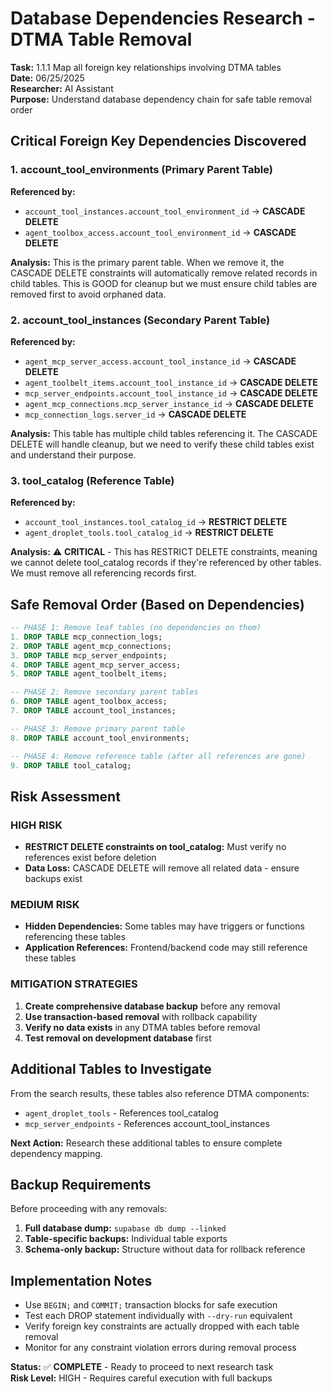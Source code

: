 # Database Dependencies Research - DTMA Table Removal

**Task:** 1.1.1 Map all foreign key relationships involving DTMA tables  
**Date:** 06/25/2025  
**Researcher:** AI Assistant  
**Purpose:** Understand database dependency chain for safe table removal order  

## **Critical Foreign Key Dependencies Discovered**

### **1. account_tool_environments (Primary Parent Table)**
**Referenced by:**
- `account_tool_instances.account_tool_environment_id` → **CASCADE DELETE**
- `agent_toolbox_access.account_tool_environment_id` → **CASCADE DELETE**

**Analysis:** This is the primary parent table. When we remove it, the CASCADE DELETE constraints will automatically remove related records in child tables. This is GOOD for cleanup but we must ensure child tables are removed first to avoid orphaned data.

### **2. account_tool_instances (Secondary Parent Table)**  
**Referenced by:**
- `agent_mcp_server_access.account_tool_instance_id` → **CASCADE DELETE**
- `agent_toolbelt_items.account_tool_instance_id` → **CASCADE DELETE**
- `mcp_server_endpoints.account_tool_instance_id` → **CASCADE DELETE**
- `agent_mcp_connections.mcp_server_instance_id` → **CASCADE DELETE**
- `mcp_connection_logs.server_id` → **CASCADE DELETE**

**Analysis:** This table has multiple child tables referencing it. The CASCADE DELETE will handle cleanup, but we need to verify these child tables exist and understand their purpose.

### **3. tool_catalog (Reference Table)**
**Referenced by:**
- `account_tool_instances.tool_catalog_id` → **RESTRICT DELETE**
- `agent_droplet_tools.tool_catalog_id` → **RESTRICT DELETE**

**Analysis:** ⚠️ **CRITICAL** - This has RESTRICT DELETE constraints, meaning we cannot delete tool_catalog records if they're referenced by other tables. We must remove all referencing records first.

## **Safe Removal Order (Based on Dependencies)**

```sql
-- PHASE 1: Remove leaf tables (no dependencies on them)
1. DROP TABLE mcp_connection_logs;
2. DROP TABLE agent_mcp_connections;  
3. DROP TABLE mcp_server_endpoints;
4. DROP TABLE agent_mcp_server_access;
5. DROP TABLE agent_toolbelt_items;

-- PHASE 2: Remove secondary parent tables
6. DROP TABLE agent_toolbox_access;
7. DROP TABLE account_tool_instances;

-- PHASE 3: Remove primary parent table  
8. DROP TABLE account_tool_environments;

-- PHASE 4: Remove reference table (after all references are gone)
9. DROP TABLE tool_catalog;
```

## **Risk Assessment**

### **HIGH RISK**
- **RESTRICT DELETE constraints on tool_catalog:** Must verify no references exist before deletion
- **Data Loss:** CASCADE DELETE will remove all related data - ensure backups exist

### **MEDIUM RISK**  
- **Hidden Dependencies:** Some tables may have triggers or functions referencing these tables
- **Application References:** Frontend/backend code may still reference these tables

### **MITIGATION STRATEGIES**

1. **Create comprehensive database backup** before any removal
2. **Use transaction-based removal** with rollback capability  
3. **Verify no data exists** in any DTMA tables before removal
4. **Test removal on development database** first

## **Additional Tables to Investigate**

From the search results, these tables also reference DTMA components:
- `agent_droplet_tools` - References tool_catalog
- `mcp_server_endpoints` - References account_tool_instances

**Next Action:** Research these additional tables to ensure complete dependency mapping.

## **Backup Requirements**

Before proceeding with any removals:
1. **Full database dump:** `supabase db dump --linked`
2. **Table-specific backups:** Individual table exports
3. **Schema-only backup:** Structure without data for rollback reference

## **Implementation Notes**

- Use `BEGIN;` and `COMMIT;` transaction blocks for safe execution
- Test each DROP statement individually with `--dry-run` equivalent
- Verify foreign key constraints are actually dropped with each table removal
- Monitor for any constraint violation errors during removal process

**Status:** ✅ **COMPLETE** - Ready to proceed to next research task  
**Risk Level:** HIGH - Requires careful execution with full backups 